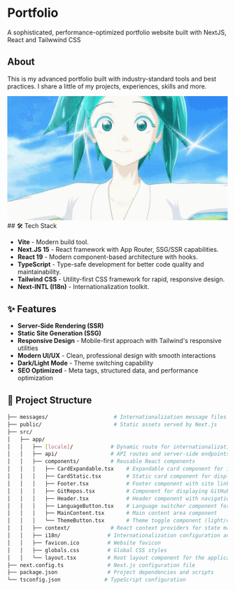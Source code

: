 # Portfolio

A sophisticated, performance-optimized portfolio website built with NextJS, React and Tailwwind CSS

## About

This is my advanced portfolio built with industry-standard tools and best practices. I share a little of my projects, experiences, skills and more.

<div align="center">
<img src="./public/Phos.gif" alt="Phos">
</div>
## 🛠️ Tech Stack

- **Vite** - Modern build tool.
- **Next.JS 15** - React framework with App Router, SSG/SSR capabilities.
- **React 19** - Modern component-based architecture with hooks.
- **TypeScript** - Type-safe development for better code quality and maintainability.
- **Tailwind CSS** - Utility-first CSS framework for rapid, responsive design.
- **Next-INTL (I18n)** - Internationalization toolkit.

## ✨ Features

- **Server-Side Rendering (SSR)**
- **Static Site Generation (SSG)**
- **Responsive Design** - Mobile-first approach with Tailwind's responsive utilities
- **Modern UI/UX** - Clean, professional design with smooth interactions
- **Dark/Light Mode** - Theme switching capability
- **SEO Optimized** - Meta tags, structured data, and performance optimization

## 📂 Project Structure

```bash
├── messages/                     # Internationalization message files
├── public/                       # Static assets served by Next.js
├── src/
│   ├── app/
│   │   ├── [locale]/            # Dynamic route for internationalization
│   │   ├── api/                 # API routes and server-side endpoints
│   │   ├── components/          # Reusable React components
│   │   │   ├── CardExpandable.tsx    # Expandable card component for interactive content
│   │   │   ├── CardStatic.tsx        # Static card component for displaying information
│   │   │   ├── Footer.tsx            # Footer component with site links and info
│   │   │   ├── GitRepos.tsx          # Component for displaying GitHub repositories
│   │   │   ├── Header.tsx            # Header component with navigation
│   │   │   ├── LanguageButton.tsx    # Language switcher component for i18n
│   │   │   ├── MainContent.tsx       # Main content area component
│   │   │   └── ThemeButton.tsx       # Theme toggle component (light/dark mode)
│   │   ├── context/             # React context providers for state management
│   │   ├── i18n/               # Internationalization configuration and utilities
│   │   ├── favicon.ico         # Website favicon
│   │   ├── globals.css         # Global CSS styles
│   │   └── layout.tsx          # Root layout component for the application
├── next.config.ts              # Next.js configuration file
├── package.json                # Project dependencies and scripts
└── tsconfig.json              # TypeScript configuration
```
